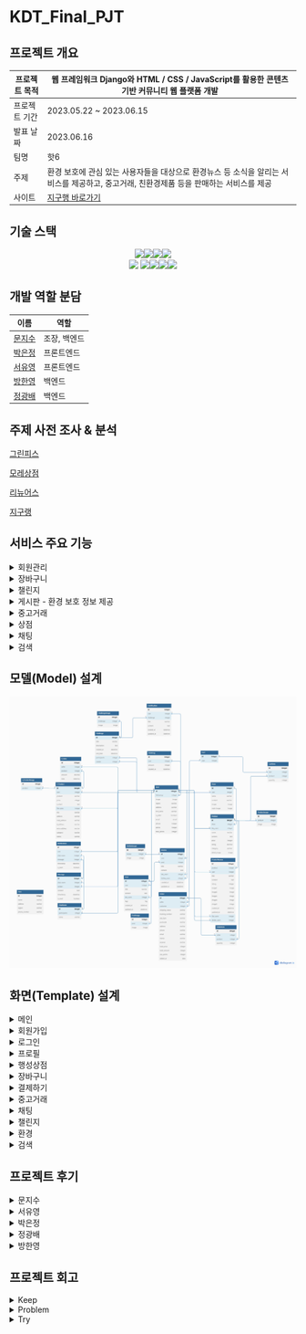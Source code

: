 # KDT_Final_PJT

## 프로젝트 개요

| 프로젝트 목적 | 웹 프레임워크 Django와 HTML / CSS / JavaScript를 활용한 콘텐츠 기반 커뮤니티 웹 플랫폼 개발 |
| --- | --- |
| 프로젝트 기간 | 2023.05.22 ~ 2023.06.15 |
| 발표 날짜 | 2023.06.16 |
| 팀명 | 핫6 |
| 주제 | 환경 보호에 관심 있는 사용자들을 대상으로 환경뉴스 등 소식을 알리는 서비스를 제공하고, 중고거래, 친환경제품 등을 판매하는 서비스를 제공 |
| 사이트 | [지구행 바로가기](https://zigoohang.shop/) |


## 기술 스택

<div style="text-align: center;">
<img src="https://img.shields.io/badge/git-F05032?style=for-plastic&logo=git&logoColor=white"><img src="https://img.shields.io/badge/github-181717?style=for-plastic&logo=github&logoColor=white"><img src="https://img.shields.io/badge/python-3776AB?style=for-plastic&logo=python&logoColor=white"><img src="https://img.shields.io/badge/django-092E20?style=for-plastic&logo=django&logoColor=white"><br>
<img src="https://img.shields.io/badge/html5-E34F26?style=for-plastic&logo=html5&logoColor=white">
<img src="https://img.shields.io/badge/css3-1572B6?style=for-plastic&logo=css3&logoColor=white"><img src="https://img.shields.io/badge/javascript-F7DF1E?style=for-plastic&logo=javascript&logoColor=white"><img src="https://img.shields.io/badge/axios-5A29E4?style=for-plastic&logo=axios&logoColor=white"><img src="https://img.shields.io/badge/sqlite-003B57?style=for-plastic&logo=sqlite&logoColor=white">
</div>


## 개발 역할 분담

| 이름 | 역할 |
| --- | --- |
| [문지수](https://github.com/JiSuMun) | 조장, 백엔드 |
| [박은정](https://github.com/Dreamofheaven) | 프론트엔드 |
| [서유영](https://github.com/syuyoung) | 프론트엔드 |
| [방한영](https://github.com/hany0829) | 백엔드 |
| [정광배](https://github.com/iblug) | 백엔드 |


## 주제 사전 조사 & 분석

[그린피스](https://www.greenpeace.org/korea/)

[모레상점](https://morestore.co.kr/MoreBrands.html)

[리뉴어스](https://www.renuers.com/)

[지구랭](https://jigoorang.com/shop)


## 서비스 주요 기능
<details>
<summary>회원관리</summary>

- 회원가입
  - 회원가입 약관
  - 회원가입 인증
  - 판매자/일반회원 가입
  
- 로그인
  - 소셜 로그인
  - 아이디/비밀번호 찾기
  
- 로그아웃

- 회원 프로필

- 팔로잉
  - 팔로우/언팔로우
  - 팔로워/팔로잉 목록

- 포인트

</details>
<details>
<summary>장바구니</summary>

- 장바구니

- 결제

</details>
<details>
<summary>챌린지</summary>

- 챌린지 게시글
  - 생성, 조회, 수정, 삭제
  - 참가/미참가 등록

- 챌린지 인증
  - 생성, 조회, 수정, 삭제
- 챌린지 참가

</details>
<details>
<summary>게시판 - 환경 보호 정보 제공</summary>

- 게시글
  - 생성, 조회, 수정, 삭제
  - 좋아요
- 리뷰
  - 생성, 조회, 수정, 삭제
  - 좋아요/싫어요
- 친환경 지도
- 에코 뉴스

</details>
<details>
<summary>중고거래</summary>

- 중고거래 게시글
  - 생성, 조회, 수정, 삭제
  - 거래장소 지도
  - 예약중/거래완료
- 필터링(전체,최신,거리순)
  
</details>

<details>
<summary>상점</summary>

- 상점 게시글
  - 생성, 조회, 수정, 삭제
- 상품 리뷰
  - 좋아요/싫어요
- 관심상품 등록
  
</details>

<details>
<summary>채팅</summary>

- 나와의 채팅
- 사용자와 채팅
- 채팅 알림
  
</details>

<details>
<summary>검색</summary>
</details>


## 모델(Model) 설계

![Alt text](image/erd.png)

## 화면(Template) 설계

<details>
<summary>메인</summary>

![Alt text](image/main.png)

</details>

<details>
<summary>회원가입</summary>

- 약관동의
![Alt text](image/agreements.PNG)
- 회원가입 폼
![Alt text](image/signup.PNG)
- 이메일 인증

</details>

<details>
<summary>로그인</summary>

- 로그인
![Alt text](image/login.PNG)

</details>

<details>
<summary>프로필</summary>

![Alt text](image/MYPAGE.png)

</details>

<details>
<summary>행성상점</summary>

- 상점 목록
![Alt text](image/stores.jpeg)
- 각 상점 페이지
![Alt text](image/store_index.jpeg)
- 상품
![Alt text](image/product-detail.jpeg)

</details>

<details>
<summary>장바구니</summary>

![Alt text](image/carts.png)
</details>

<details>
<summary>결제하기</summary>

- 주문하기
![Alt text](image/order.png)
- 결제하기
![Alt text](image/kakaopay.jpeg)
- 결제완료
![Alt text](image/approval.png)

</details>

<details>
<summary>중고거래</summary>

![Alt text](image/secondhands_index.jpeg)
![Alt text](image/secondhands_detail.png)

</details>

<details>
<summary>채팅</summary>

![Alt text](image/inbox.png)
![Alt text](image/room.png)
</details>

<details>
<summary>챌린지</summary>

![Alt text](image/challenge_index.png)
![Alt text](image/challenge_detail.png)
</details>

<details>
<summary>환경</summary>

![Alt text](image/posts_index.png)
![Alt text](image/zero_map.png)
![Alt text](<image/ECO NEWS.png>)
![Alt text](image/FORUM.png)

</details>

<details>
<summary>검색</summary>

![Alt text](image/search.png)
</details>

## 프로젝트 후기
<details>
<summary>문지수</summary>
이번 프로젝트를 통해 많이 성장한 것 같습니다. 그리고 첫 번째 프로젝트에서 실패했던 채팅 배포도 이번 프로젝트를 통해 성공할 수 있었고, 많은 js코드를 작성하며 js에 대한 이해도도 높아졌습니다. 지쳤던 한 달이었지만 무사히 프로젝트를 마칠 수 있음에 뿌듯했습니다.
조장의 의견을 잘 따라준 팀원분들께 감사하다는 말씀 드리고 싶습니다.
</details>


<details>
<summary>서유영</summary>
기획 단계에서 구현하고자 한 목표가 많아 긴 기간에도 불구하고 매일 새벽까지 작업을 해서 체력적으로 아주 힘들었지만, 덕분에 애정이 많이 가는 프로젝트가 된 것 같습니다.
각자 자신 있는 부분에서 최대한의 능력을 발휘하기 위해 밤낮 가리지 않고 열심히 한 팀원들을 보며 자신도 많은 자극이 되어 앞으로 좀 더 개발을 열심히 할 수 있는 계기가 되었습니다.
많은 것을 배우게 된 프로젝트였습니다.
</details>


<details>
<summary>박은정</summary>
이번 프로젝트를 통해서 장고가 어떻게 작동하는지 이해하게 되었다.
또한, 내가 무엇이 부족하고, 필요한지 그리고 중요한 부분이 무엇인지 
파악할 수 있었다. 덕분에 앞으로의 공부 방향성에 대해서도 생각해볼 수 있었다.
몰아치면서 직접 개발을 할 때는 안보이고 생각하지 못했던 것들이
서비스를 만들고나서 직접 사용을 해볼 때 많이 보였다. 
개발자로서 사용자 경험이 많이 필요하다는 것을 느꼈고, 
깃버전 관리를 경험할 수 있어서 좋았다.  
함께 고생해준 팀원분들 모두에게 정말 감사합니다.  
</details>


<details>
<summary>정광배</summary>
한 달이라는 긴 기간 동안 많은 것을 시도해 보면서 달리다 보니 시간이 너무 빨리 간 것 같습니다.
함께 달려준 팀원분들께 너무 감사하고 좋은 완성물이 나와서 뿌듯합니다.
결제 API나 로컬스토리지로 장바구니를 구현하면서 많은 어려움이 있었지만, 관련 자료를 찾아보면서 많이 배울 기회가 되었습니다. 앞으로도 더 성장해서 팀에 더 많이 기여할 수 있는 실력을 갖추고 싶습니다.
</details>


<details>
<summary>방한영</summary>
처음 프로젝트를 시작 할 때 과연 한달짜리 프로젝트는 어떻게 해야 할 지 감도 오지 않았는데 벌써 이렇게 끝난 것 같습니다. 좋은 팀원분들과 함께 할 수 있어 영광이었고 평소에 생각하지 않던 주제였기에 좀 더 배울 수 있고 새로운 경험이었던 것 같습니다. 내일로 프로젝트는 끝나지만 끝이 아닌 새로운 시작으로 앞으로도 개발자로서 자질을 갖추는데 시간을 더욱 더 가졌으면 좋겠습니다.
</details>

## 프로젝트 회고

<details>
<summary>Keep</summary>

- 밤늦게까지 열심히 하는 모습
- 문제가 생길때마다 백, 프론트 상관없이 해결
- 제 위치에서 최선을 다함
- 매일매일 각자 한 작업들의 리뷰를 해서 팀원들간의 소통이 원활했던 것
- 광배님이 문제 해결 잘 해주셔서 광배님이랑 프로젝트 하고 싶음 - 팀원 모두 같이 해결하였습니다.
- 서로 존중하고 칭찬해주는 모습들
- 부트스트랩 등 사용하지 않고 순수 css, js만 사용해서 구현 한 것
</details>

<details>
<summary>Problem</summary>

- 기간, 능력에 비해 기획을 크게 잡음
- 부족한체력, 건강 고려하지 않았음
- 미적 감각의 부족으로 인해 디자인에 시간이 많이 소요됨
- 서로의 낯가림 때문에 친해지는데 시간이 많이 소요
- 촘촘한 기획에 익숙하지 못했던 것
- 나의 부족한 지식과 능력
- 자바스크립트 지식 부족
- css 컨벤션 정하지 않고 진행하여 복잡해짐
</details>

<details>
<summary>Try</summary>

- 프로젝트 시작 전 기획 단단히 잡기
- 디자이너 외주 (전문적인 인력을 통한 퀄리티 향상)
- 운동을 통한 체력관리
- 아이스브레이킹 필요
- 바닐라 js, react.js 공부하기
- 프로젝트 했던 코드들을 회고하면서 따로 정리해놓기
- css 컨벤션 미리 정하고 시작하기
</details>

